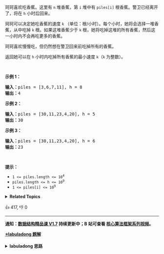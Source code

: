 <p>珂珂喜欢吃香蕉。这里有 <code>n</code> 堆香蕉，第 <code>i</code> 堆中有&nbsp;<code>piles[i]</code>&nbsp;根香蕉。警卫已经离开了，将在 <code>h</code> 小时后回来。</p>

<p>珂珂可以决定她吃香蕉的速度 <code>k</code> （单位：根/小时）。每个小时，她将会选择一堆香蕉，从中吃掉 <code>k</code> 根。如果这堆香蕉少于 <code>k</code> 根，她将吃掉这堆的所有香蕉，然后这一小时内不会再吃更多的香蕉。&nbsp;&nbsp;</p>

<p>珂珂喜欢慢慢吃，但仍然想在警卫回来前吃掉所有的香蕉。</p>

<p>返回她可以在 <code>h</code> 小时内吃掉所有香蕉的最小速度 <code>k</code>（<code>k</code> 为整数）。</p>

<p>&nbsp;</p>

<ul>
</ul>

<p><strong>示例 1：</strong></p>

<pre>
<strong>输入：</strong>piles = [3,6,7,11], h = 8
<strong>输出：</strong>4
</pre>

<p><strong>示例 2：</strong></p>

<pre>
<strong>输入：</strong>piles = [30,11,23,4,20], h = 5
<strong>输出：</strong>30
</pre>

<p><strong>示例 3：</strong></p>

<pre>
<strong>输入：</strong>piles = [30,11,23,4,20], h = 6
<strong>输出：</strong>23
</pre>

<p>&nbsp;</p>

<p><strong>提示：</strong></p>

<ul>
	<li><code>1 &lt;= piles.length &lt;= 10<sup>4</sup></code></li>
	<li><code>piles.length &lt;= h &lt;= 10<sup>9</sup></code></li>
	<li><code>1 &lt;= piles[i] &lt;= 10<sup>9</sup></code></li>
</ul>
<details><summary><strong>Related Topics</strong></summary>数组 | 二分查找</details><br>

<div>👍 417, 👎 0</div>

<div id="labuladong"><hr>

**通知：[数据结构精品课 V1.7](https://aep.h5.xeknow.com/s/1XJHEO) 持续更新中；B 站可查看 [核心算法框架系列视频](https://space.bilibili.com/14089380/channel/series)。**



<p><strong><a href="https://labuladong.github.io/article?qno=875" target="_blank">⭐️labuladong 题解</a></strong></p>
<details><summary><strong>labuladong 思路</strong></summary>

## 基本思路

PS：这道题在[《算法小抄》](https://mp.weixin.qq.com/s/tUSovvogbR9StkPWb75fUw) 的第 360 页。

二分搜索的套路比较固定，如果遇到一个算法问题，能够确定 `x, f(x), target` 分别是什么，并写出单调函数 `f` 的代码。

这题珂珂吃香蕉的速度就是自变量 `x`，吃完所有香蕉所需的时间就是单调函数 `f(x)`，`target` 就是吃香蕉的时间限制 `H`。

它们的关系如下图：

![](https://labuladong.github.io/algo/images/二分运用/4.jpeg)

关于本题二分搜索的具体思路见详细题解。

**详细题解：[二分搜索怎么用？我又总结了套路](https://labuladong.github.io/article/fname.html?fname=二分运用)**

**标签：[二分搜索](https://mp.weixin.qq.com/mp/appmsgalbum?__biz=MzAxODQxMDM0Mw==&action=getalbum&album_id=2120601117519675393)**

## 解法代码

```java
class Solution {
    public int minEatingSpeed(int[] piles, int H) {
        int left = 1;
        int right = 1000000000 + 1;

        while (left < right) {
            int mid = left + (right - left) / 2;
            if (f(piles, mid) <= H) {
                right = mid;
            } else {
                left = mid + 1;
            }
        }
        return left;
    }

    // 定义：速度为 x 时，需要 f(x) 小时吃完所有香蕉
    // f(x) 随着 x 的增加单调递减
    int f(int[] piles, int x) {
        int hours = 0;
        for (int i = 0; i < piles.length; i++) {
            hours += piles[i] / x;
            if (piles[i] % x > 0) {
                hours++;
            }
        }
        return hours;
    }
}
```

**类似题目**：
  - [1011. 在 D 天内送达包裹的能力 🟠](/problems/capacity-to-ship-packages-within-d-days)
  - [410. 分割数组的最大值 🔴](/problems/split-array-largest-sum)
  - [剑指 Offer II 073. 狒狒吃香蕉 🟠](/problems/nZZqjQ)

</details>
</div>



